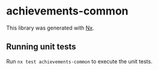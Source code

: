 # achievements-common

This library was generated with [Nx](https://nx.dev).

## Running unit tests

Run `nx test achievements-common` to execute the unit tests.
